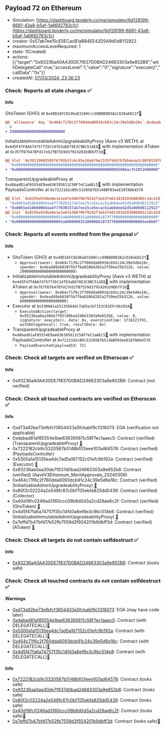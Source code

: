 ## Payload 72 on Ethereum

- Simulation: [https://dashboard.tenderly.co/me/simulator/6d128199-6681-43a8-b5af-1a6692783c1c](https://dashboard.tenderly.co/me/simulator/6d128199-6681-43a8-b5af-1a6692783c1c)
- creator: 0x57ab7ee15cE5ECacB1aB84EE42D5A9d0d8112922
- maximumAccessLevelRequired: 1
- state: 1(Created)
- actions: [{"target":"0x93236aA0AA30DE7f837D0BAD24663303a9e852B8","withDelegateCall":true,"accessLevel":1,"value":"0","signature":"execute()","callData":"0x"}]
- createdAt: [07/03/2024, 23:36:23](https://etherscan.io/tx/0xd46590d29df90d7ced86afe1378722e3f6bc7c04cef00b77974921ab62112df9)

### Check: Reports all state changes :white_check_mark:

#### Info


GhoToken (GHO) at `0x40D16FC0246aD3160Ccc09B8D0D3A2cD28aE6C2f`[:ghost:](https://github.com/bgd-labs/aave-address-book "AaveV3Ethereum.ASSETS.GHO.UNDERLYING, MiscEthereum.GHO_TOKEN")
```diff
@@ `allowance` key `0x464c71f6c2f760dda6093dcb91c24c39e5d6e18c`.0xdeadd8ab03075b7fba81864202a2f59ee25b312b @@
- 0
+ 2900000000000000000000000

```

InitializableImmutableAdminUpgradeabilityProxy (Aave v3 WETH) at `0x4d5F47FA6A74757f35C14fD3a6Ef8E3C9BC514E8`[:ghost:](https://github.com/bgd-labs/aave-address-book "AaveV3Ethereum.ASSETS.WETH.A_TOKEN") with implementation AToken at `0x7EfFD7b47Bfd17e52fB7559d3f924201b9DbfF3d`[:ghost:](https://github.com/bgd-labs/aave-address-book "AaveV3Ethereum.DEFAULT_A_TOKEN_IMPL_REV_1")
```diff
@@ Slot `0x3911990350576792b37c6c85e18a679e2335f9d47b7bb4eaa2c98f053978da61` @@
- "0x0000000000000000000000000000000000000000000000000000000000000000"
+ "0x00000000000000000000000000000000000000000000002086ac351052600000"
```

TransparentUpgradeableProxy at `0xdAbad81aF85554E9ae636395611C58F7eC1aAEc5`[:ghost:](https://github.com/bgd-labs/aave-address-book "GovernanceV3Ethereum.PAYLOADS_CONTROLLER") with implementation PayloadsController at `0x7222182cB9c5320587b5148BF03eeE107AD64578`
```diff
@@ Slot `0x8195e934be8e1e1e67e36670679242f3eb3fe013d19203686902c1dc42dff3e4` @@
- "0x0065ed18b60065ea4f77020157ab7ee15ce5ecacb1ab84ee42d5a9d0d8112922"
+ "0x0065ed18b60065ea4f77030157ab7ee15ce5ecacb1ab84ee42d5a9d0d8112922"
@@ Slot `0x8195e934be8e1e1e67e36670679242f3eb3fe013d19203686902c1dc42dff3e5` @@
- "0x000000000000000000093a80000001518000661873f700000000000000000000"
+ "0x000000000000000000093a80000001518000661873f700000000000065ee6b0f"
```


### Check: Reports all events emitted from the proposal :white_check_mark:

#### Info

- GhoToken (GHO) at `0x40D16FC0246aD3160Ccc09B8D0D3A2cD28aE6C2f`[:ghost:](https://github.com/bgd-labs/aave-address-book "AaveV3Ethereum.ASSETS.GHO.UNDERLYING, MiscEthereum.GHO_TOKEN")
  - `Approval(owner: 0x464c71f6c2f760dda6093dcb91c24c39e5d6e18c, spender: 0xdeadd8ab03075b7fba81864202a2f59ee25b312b, value: 2900000000000000000000000)`
- InitializableImmutableAdminUpgradeabilityProxy (Aave v3 WETH) at `0x4d5F47FA6A74757f35C14fD3a6Ef8E3C9BC514E8`[:ghost:](https://github.com/bgd-labs/aave-address-book "AaveV3Ethereum.ASSETS.WETH.A_TOKEN") with implementation AToken at `0x7EfFD7b47Bfd17e52fB7559d3f924201b9DbfF3d`[:ghost:](https://github.com/bgd-labs/aave-address-book "AaveV3Ethereum.DEFAULT_A_TOKEN_IMPL_REV_1")
  - `Approval(owner: 0x464c71f6c2f760dda6093dcb91c24c39e5d6e18c, spender: 0xdeadd8ab03075b7fba81864202a2f59ee25b312b, value: 600000000000000000000)`
- Executor at `0x5300A1a15135EA4dc7aD5a167152C01EFc9b192A`[:ghost:](https://github.com/bgd-labs/aave-address-book "AaveV2Ethereum.POOL_ADMIN, AaveV2EthereumAMM.POOL_ADMIN, AaveV3Ethereum.ACL_ADMIN, GovernanceV3Ethereum.EXECUTOR_LVL_1")
  - `ExecutedAction(target: 0x93236aa0aa30de7f837d0bad24663303a9e852b8, value: 0, signature: execute(), data: 0x, executionTime: 1710123791, withDelegatecall: true, resultData: 0x)`
- TransparentUpgradeableProxy at `0xdAbad81aF85554E9ae636395611C58F7eC1aAEc5`[:ghost:](https://github.com/bgd-labs/aave-address-book "GovernanceV3Ethereum.PAYLOADS_CONTROLLER") with implementation PayloadsController at `0x7222182cB9c5320587b5148BF03eeE107AD64578`
  - `PayloadExecuted(payloadId: 72)`

### Check: Check all targets are verified on Etherscan :white_check_mark:

#### Info

- 0x93236aA0AA30DE7f837D0BAD24663303a9e852B8: Contract (not verified) 

### Check: Check all touched contracts are verified on Etherscan :white_check_mark:

#### Info

- 0xd73a92be73efbfcf3854433a5fcbabf9c1316073: EOA (verification not applicable)
- 0xdabad81af85554e9ae636395611c58f7ec1aaec5: Contract (verified) (TransparentUpgradeableProxy) [:ghost:](https://github.com/bgd-labs/aave-address-book "GovernanceV3Ethereum.PAYLOADS_CONTROLLER")
- 0x7222182cb9c5320587b5148bf03eee107ad64578: Contract (verified) (PayloadsController) 
- 0x5300a1a15135ea4dc7ad5a167152c01efc9b192a: Contract (verified) (Executor) [:ghost:](https://github.com/bgd-labs/aave-address-book "AaveV2Ethereum.POOL_ADMIN, AaveV2EthereumAMM.POOL_ADMIN, AaveV3Ethereum.ACL_ADMIN, GovernanceV3Ethereum.EXECUTOR_LVL_1")
- 0x93236aa0aa30de7f837d0bad24663303a9e852b8: Contract (verified) (AaveV3Ethereum_MeritApprovals_20240306) 
- 0x464c71f6c2f760dda6093dcb91c24c39e5d6e18c: Contract (verified) (InitializableAdminUpgradeabilityProxy) [:ghost:](https://github.com/bgd-labs/aave-address-book "AaveV2Ethereum.COLLECTOR, AaveV2EthereumAMM.COLLECTOR, AaveV2EthereumArc.COLLECTOR, AaveV3Ethereum.COLLECTOR")
- 0x80f2c02224a2e548fc67c0bf705ebfa825dd5439: Contract (verified) (Collector) 
- 0x40d16fc0246ad3160ccc09b8d0d3a2cd28ae6c2f: Contract (verified) (GhoToken) [:ghost:](https://github.com/bgd-labs/aave-address-book "AaveV3Ethereum.ASSETS.GHO.UNDERLYING, MiscEthereum.GHO_TOKEN")
- 0x4d5f47fa6a74757f35c14fd3a6ef8e3c9bc514e8: Contract (verified) (InitializableImmutableAdminUpgradeabilityProxy) [:ghost:](https://github.com/bgd-labs/aave-address-book "AaveV3Ethereum.ASSETS.WETH.A_TOKEN")
- 0x7effd7b47bfd17e52fb7559d3f924201b9dbff3d: Contract (verified) (AToken) [:ghost:](https://github.com/bgd-labs/aave-address-book "AaveV3Ethereum.DEFAULT_A_TOKEN_IMPL_REV_1")

### Check: Check all targets do not contain selfdestruct :white_check_mark:

#### Info

- [0x93236aA0AA30DE7f837D0BAD24663303a9e852B8](https://etherscan.io/address/0x93236aA0AA30DE7f837D0BAD24663303a9e852B8): Contract (looks safe)

### Check: Check all touched contracts do not contain selfdestruct :white_check_mark:

#### Warnings

- [0xd73a92be73efbfcf3854433a5fcbabf9c1316073](https://etherscan.io/address/0xd73a92be73efbfcf3854433a5fcbabf9c1316073): EOA (may have code later)
- [0xdabad81af85554e9ae636395611c58f7ec1aaec5](https://etherscan.io/address/0xdabad81af85554e9ae636395611c58f7ec1aaec5): Contract (with DELEGATECALL)[:ghost:](https://github.com/bgd-labs/aave-address-book "GovernanceV3Ethereum.PAYLOADS_CONTROLLER")
- [0x5300a1a15135ea4dc7ad5a167152c01efc9b192a](https://etherscan.io/address/0x5300a1a15135ea4dc7ad5a167152c01efc9b192a): Contract (with DELEGATECALL)[:ghost:](https://github.com/bgd-labs/aave-address-book "AaveV2Ethereum.POOL_ADMIN, AaveV2EthereumAMM.POOL_ADMIN, AaveV3Ethereum.ACL_ADMIN, GovernanceV3Ethereum.EXECUTOR_LVL_1")
- [0x464c71f6c2f760dda6093dcb91c24c39e5d6e18c](https://etherscan.io/address/0x464c71f6c2f760dda6093dcb91c24c39e5d6e18c): Contract (with DELEGATECALL)[:ghost:](https://github.com/bgd-labs/aave-address-book "AaveV2Ethereum.COLLECTOR, AaveV2EthereumAMM.COLLECTOR, AaveV2EthereumArc.COLLECTOR, AaveV3Ethereum.COLLECTOR")
- [0x4d5f47fa6a74757f35c14fd3a6ef8e3c9bc514e8](https://etherscan.io/address/0x4d5f47fa6a74757f35c14fd3a6ef8e3c9bc514e8): Contract (with DELEGATECALL)[:ghost:](https://github.com/bgd-labs/aave-address-book "AaveV3Ethereum.ASSETS.WETH.A_TOKEN")

#### Info

- [0x7222182cb9c5320587b5148bf03eee107ad64578](https://etherscan.io/address/0x7222182cb9c5320587b5148bf03eee107ad64578): Contract (looks safe)
- [0x93236aa0aa30de7f837d0bad24663303a9e852b8](https://etherscan.io/address/0x93236aa0aa30de7f837d0bad24663303a9e852b8): Contract (looks safe)
- [0x80f2c02224a2e548fc67c0bf705ebfa825dd5439](https://etherscan.io/address/0x80f2c02224a2e548fc67c0bf705ebfa825dd5439): Contract (looks safe)
- [0x40d16fc0246ad3160ccc09b8d0d3a2cd28ae6c2f](https://etherscan.io/address/0x40d16fc0246ad3160ccc09b8d0d3a2cd28ae6c2f): Contract (looks safe)[:ghost:](https://github.com/bgd-labs/aave-address-book "AaveV3Ethereum.ASSETS.GHO.UNDERLYING, MiscEthereum.GHO_TOKEN")
- [0x7effd7b47bfd17e52fb7559d3f924201b9dbff3d](https://etherscan.io/address/0x7effd7b47bfd17e52fb7559d3f924201b9dbff3d): Contract (looks safe)[:ghost:](https://github.com/bgd-labs/aave-address-book "AaveV3Ethereum.DEFAULT_A_TOKEN_IMPL_REV_1")

